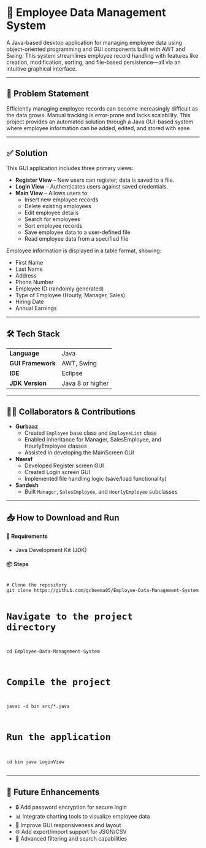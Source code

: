 <h1>👥 Employee Data Management System</h1>

<p>
A Java-based desktop application for managing employee data using object-oriented programming and GUI components built with AWT and Swing. This system streamlines employee record handling with features like creation, modification, sorting, and file-based persistence—all via an intuitive graphical interface.
</p>

<hr />

<h2>📌 Problem Statement</h2>
<p>
Efficiently managing employee records can become increasingly difficult as the data grows. Manual tracking is error-prone and lacks scalability. This project provides an automated solution through a Java GUI-based system where employee information can be added, edited, and stored with ease.
</p>

<hr />

<h2>✅ Solution</h2>
<p>
This GUI application includes three primary views:
</p>
<ul>
  <li><strong>Register View</strong> – New users can register; data is saved to a file.</li>
  <li><strong>Login View</strong> – Authenticates users against saved credentials.</li>
  <li><strong>Main View</strong> – Allows users to:
    <ul>
      <li>Insert new employee records</li>
      <li>Delete existing employees</li>
      <li>Edit employee details</li>
      <li>Search for employees</li>
      <li>Sort employee records</li>
      <li>Save employee data to a user-defined file</li>
      <li>Read employee data from a specified file</li>
    </ul>
  </li>
</ul>

<p>
Employee information is displayed in a table format, showing:
</p>
<ul>
  <li>First Name</li>
  <li>Last Name</li>
  <li>Address</li>
  <li>Phone Number</li>
  <li>Employee ID (randomly generated)</li>
  <li>Type of Employee (Hourly, Manager, Sales)</li>
  <li>Hiring Date</li>
  <li>Annual Earnings</li>
</ul>

<hr />

<h2>🛠 Tech Stack</h2>
<table>
  <tr><td><strong>Language</strong></td><td>Java</td></tr>
  <tr><td><strong>GUI Framework</strong></td><td>AWT, Swing</td></tr>
  <tr><td><strong>IDE</strong></td><td>Eclipse</td></tr>
  <tr><td><strong>JDK Version</strong></td><td>Java 8 or higher</td></tr>
</table>

<hr />

<h2>👨‍💻 Collaborators & Contributions</h2>
<ul>
  <li><strong>Gurbaaz</strong>
    <ul>
      <li>Created <code>Employee</code> base class and <code>EmployeeList</code> class</li>
      <li>Enabled inheritance for Manager, SalesEmployee, and HourlyEmployee classes</li>
      <li>Assisted in developing the MainScreen GUI</li>
    </ul>
  </li>
  <li><strong>Nawaf</strong>
    <ul>
      <li>Developed Register screen GUI</li>
      <li>Created Login screen GUI</li>
      <li>Implemented file handling logic (save/load functionality)</li>
    </ul>
  </li>
  <li><strong>Sandesh</strong>
    <ul>
      <li>Built <code>Manager</code>, <code>SalesEmployee</code>, and <code>HourlyEmployee</code> subclasses</li>
    </ul>
  </li>
</ul>

<hr />

<h2>📥 How to Download and Run</h2>

<h4>🔧 Requirements</h4>
<ul>
  <li>Java Development Kit (JDK)</li>
</ul>

<h4>📦 Steps</h4>
<pre><code>
# Clone the repository
git clone https://github.com/gcheema05/Employee-Data-Management-System

# Navigate to the project directory
cd Employee-Data-Management-System

# Compile the project
javac -d bin src/*.java

# Run the application
cd bin
java LoginView
</code></pre>

<hr />

<h2>🚀 Future Enhancements</h2>
<ul>
  <li>🔒 Add password encryption for secure login</li>
  <li>📊 Integrate charting tools to visualize employee data</li>
  <li>📱 Improve GUI responsiveness and layout</li>
  <li>🌐 Add export/import support for JSON/CSV</li>
  <li>🔎 Advanced filtering and search capabilities</li>
</ul>
